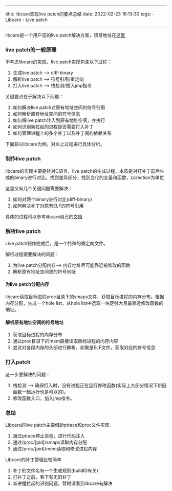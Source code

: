 
---
title: libcare实现live patch的要点总结
date: 2022-02-23 16:13:30
tags:
    - Libcare
    - Live patch

---

libcare是一个用户态的live patch解决方案，项目地址在[这里](https://github.com/cloudlinux/libcare)

### live patch的一般原理

不考虑libcare的实现，live patch实现包含以下过程：
1. 生成live patch --> diff-binary
2. 解析live patch --> 符号引用/重定向
3. 打入live patch --> 栈检测/插入jmp指令

关键要点在于解决以下问题：
1. 如何解决live patch对原有地址空间的符号引用
2. 如何解析原有地址空间的符号信息
3. 如何将live patch注入到原有地址空间，并执行
4. 如何识别新拉起的进程是否需要打入补丁
5. 如何管理进程上的多个补丁以及补丁间的依赖关系

下面将以libcare为例，对以上过程进行具体分析。

### 制作live patch

libcare的实现主要是针对C语言，live patch的生成过程，本质是对打补丁前后生成的binary进行对比，找到差异部分，找到变化的变量和函数，以section为单位

这里又有几个关键问题需要解决：
1. 如何对两个binary进行对比(diff-binary)
2. 如何解决补丁对原有ELF的符号引用

具体的过程可以参考libcare自己的[文档](https://github.com/cloudlinux/libcare/blob/master/docs/internals.rst)

### 解析live patch

Live patch制作完成后，是一个特殊的重定向文件。

解析过程需要解决的问题：
1. 为live patch分配内存--> 内存地址尽可能靠近被修改的函数
2. 解析原有地址空间里的符号地址

#### 为live patch分配内存

libcare读取目标进程proc目录下的smaps文件，获取目标进程的内存分布。根据内存分配，生成一个hole list，从hole list中选取一块足够大且最靠近修改函数的地址。

#### 解析原有地址空间的符号地址

1. 获取目标进程的内存分布
2. 通过proc目录下的mem直接读取目标进程的内存内容
3. 尝试对各段内存的头部进行解析，如果是ELF文件，获取对应的符号信息

### 打入patch

这一步要解决的问题：
1. 栈检测 --> 确保打入时，没有进程正在运行修改函数(实际上大部分情况下新旧函数一起运行也是可以的)。
2. 修改函数入口，加入jmp指令。


### 总结

Libcare的live patch主要借助ptrace和proc文件实现
1. 通过ptrace停止进程，进行代码注入
2. 通过/proc/[pid]/smaps读取内存分配
3. 通过/proc/[pid]/mem读取和修改进程内存

Libcare的补丁管理比较简单
1. 补丁的文件名有一个生成规则(buildID有关)
2. 打补丁之前，看下有无旧补丁
3. 新进程拉起的识别问题，暂时没看到libcare有解决
